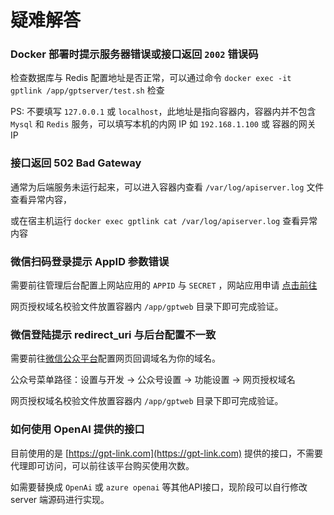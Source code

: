 # 疑难解答

### Docker 部署时提示服务器错误或接口返回 `2002` 错误码

检查数据库与 Redis 配置地址是否正常，可以通过命令 `docker exec -it gptlink /app/gptserver/test.sh` 检查

PS: 不要填写 `127.0.0.1` 或 `localhost`，此地址是指向容器内，容器内并不包含 `Mysql` 和 `Redis` 服务，可以填写本机的内网 IP 如 `192.168.1.100` 或 容器的网关 IP

### 接口返回 502 Bad Gateway

通常为后端服务未运行起来，可以进入容器内查看 `/var/log/apiserver.log` 文件查看异常内容，

或在宿主机运行 `docker exec gptlink cat /var/log/apiserver.log` 查看异常内容

### 微信扫码登录提示 AppID 参数错误

需要前往管理后台配置上网站应用的 `APPID` 与 `SECRET` ，网站应用申请 [点击前往](https://open.weixin.qq.com/)

网页授权域名校验文件放置容器内 `/app/gptweb` 目录下即可完成验证。


### 微信登陆提示 redirect_uri 与后台配置不一致

需要前往[微信公众平台](https://mp.weixin.qq.com/)配置网页回调域名为你的域名。

公众号菜单路径：设置与开发 -> 公众号设置 -> 功能设置 -> 网页授权域名

网页授权域名校验文件放置容器内 `/app/gptweb` 目录下即可完成验证。


### 如何使用 OpenAI 提供的接口

目前使用的是 [https://gpt-link.com](https://gpt-link.com) 提供的接口，不需要代理即可访问，可以前往该平台购买使用次数。

如需要替换成 `OpenAi` 或 `azure openai` 等其他API接口，现阶段可以自行修改 server 端源码进行实现。
